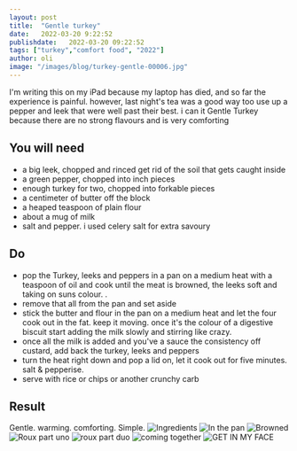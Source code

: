 ```yaml
---
layout: post
title:  "Gentle turkey"
date:   2022-03-20 9:22:52
publishdate:   2022-03-20 09:22:52
tags: ["turkey","comfort food", "2022"]
author: oli
image: "/images/blog/turkey-gentle-00006.jpg"
---
```


I'm writing this on my iPad because my laptop has died,  and so far the experience is painful.   however,  last night's tea was a  good way too use up a pepper  and  leek that were well past their best.  i  can it Gentle Turkey  because there are no strong flavours  and is very comforting

## You will need

* a big leek,  chopped and rinced  get rid of the soil that gets caught inside
* a green pepper, chopped into  inch  pieces
* enough turkey  for two,  chopped into forkable pieces
* a centimeter of butter off the block
* a heaped teaspoon of plain flour
* about a mug of milk
* salt and pepper. i  used celery  salt for extra savoury




## Do

*  pop  the Turkey, leeks and peppers in a  pan on a medium heat with a teaspoon  of oil and cook until the meat is browned, the leeks soft and taking on suns colour. .
* remove  that all from the pan  and set aside
* stick the butter and flour in the pan  on a  medium heat and let  the four cook out in the fat. keep it moving.  once it's the colour of a digestive  biscuit  start adding the milk slowly  and  stirring like crazy.
* once all the milk is added and you've a sauce the consistency  off custard,  add  back the turkey, leeks  and peppers
* turn the heat right down and pop a lid  on,  let it cook out for five minutes. salt & pepperise.
* serve with  rice  or chips  or another crunchy carb



## Result

Gentle.  warming. comforting.  Simple.
![Ingredients](/images/blog/turkey-gentle-00000.jpg)
![In the pan](/images/blog/turkey-gentle-00001.jpg)
![Browned](/images/blog/turkey-gentle-00002.jpg)
![Roux part uno](/images/blog/turkey-gentle-00003.jpg)
![roux part duo](/images/blog/turkey-gentle-00004.jpg)
![coming together](/images/blog/turkey-gentle-00005.jpg)
![GET IN MY FACE](/images/blog/turkey-gentle-00006.jpg)

